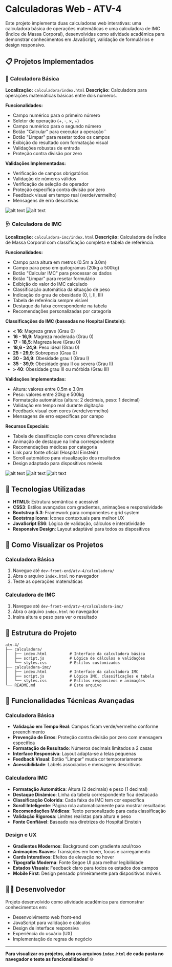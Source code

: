 # Calculadoras Web - ATV-4

Este projeto implementa duas calculadoras web interativas: uma calculadora básica de operações matemáticas e uma calculadora de IMC (Índice de Massa Corporal), desenvolvidas como atividade acadêmica para demonstrar conhecimentos em JavaScript, validação de formulários e design responsivo.

## 📋 Projetos Implementados

### 🧮 **Calculadora Básica**
**Localização:** `calculadora/index.html`
**Descrição:** Calculadora para operações matemáticas básicas entre dois números.

**Funcionalidades:**
- Campo numérico para o primeiro número
- Seletor de operação (+, -, ×, ÷)
- Campo numérico para o segundo número
- Botão "Calcular" para executar a operação``
- Botão "Limpar" para resetar todos os campos
- Exibição do resultado com formatação visual
- Validações robustas de entrada
- Proteção contra divisão por zero

**Validações Implementadas:**
- Verificação de campos obrigatórios
- Validação de números válidos
- Verificação de seleção de operador
- Proteção específica contra divisão por zero
- Feedback visual em tempo real (verde/vermelho)
- Mensagens de erro descritivas

![alt text](images/image.png)
![alt text](images/image-1.png)

### 🩺 **Calculadora de IMC**
**Localização:** `calculadora-imc/index.html`
**Descrição:** Calculadora de Índice de Massa Corporal com classificação completa e tabela de referência.

**Funcionalidades:**
- Campo para altura em metros (0.5m a 3.0m)
- Campo para peso em quilogramas (20kg a 500kg)
- Botão "Calcular IMC" para processar os dados
- Botão "Limpar" para resetar formulário
- Exibição do valor do IMC calculado
- Classificação automática da situação de peso
- Indicação do grau de obesidade (0, I, II, III)
- Tabela de referência sempre visível
- Destaque da faixa correspondente na tabela
- Recomendações personalizadas por categoria

**Classificações do IMC (baseadas no Hospital Einstein):**
- **< 16**: Magreza grave (Grau 0)
- **16 - 16,9**: Magreza moderada (Grau 0)
- **17 - 18,5**: Magreza leve (Grau 0)
- **18,6 - 24,9**: Peso ideal (Grau 0)
- **25 - 29,9**: Sobrepeso (Grau 0)
- **30 - 34,9**: Obesidade grau I (Grau I)
- **35 - 39,9**: Obesidade grau II ou severa (Grau II)
- **> 40**: Obesidade grau III ou mórbida (Grau III)

**Validações Implementadas:**
- Altura: valores entre 0.5m e 3.0m
- Peso: valores entre 20kg e 500kg
- Formatação automática (altura: 2 decimais, peso: 1 decimal)
- Validação em tempo real durante digitação
- Feedback visual com cores (verde/vermelho)
- Mensagens de erro específicas por campo

**Recursos Especiais:**
- Tabela de classificação com cores diferenciadas
- Animação de destaque na linha correspondente
- Recomendações médicas por categoria
- Link para fonte oficial (Hospital Einstein)
- Scroll automático para visualização dos resultados
- Design adaptado para dispositivos móveis

![alt text](images/image-2.png)
![alt text](images/image-3.png)
![alt text](images/image-4.png)

## 🎨 Tecnologias Utilizadas

- **HTML5**: Estrutura semântica e acessível
- **CSS3**: Estilos avançados com gradientes, animações e responsividade
- **Bootstrap 5.3**: Framework para componentes e grid system
- **Bootstrap Icons**: Ícones contextuais para melhor UX
- **JavaScript ES6**: Lógica de validação, cálculos e interatividade
- **Responsive Design**: Layout adaptável para todos os dispositivos

## 🚀 Como Visualizar os Projetos

### Calculadora Básica
1. Navegue até `dev-front-end/atv-4/calculadora/`
2. Abra o arquivo `index.html` no navegador
3. Teste as operações matemáticas

### Calculadora de IMC
1. Navegue até `dev-front-end/atv-4/calculadora-imc/`
2. Abra o arquivo `index.html` no navegador
3. Insira altura e peso para ver o resultado

## 📁 Estrutura do Projeto

```
atv-4/
├── calculadora/
│   ├── index.html          # Interface da calculadora básica
│   ├── script.js           # Lógica de cálculos e validações
│   └── styles.css          # Estilos customizados
├── calculadora-imc/
│   ├── index.html          # Interface da calculadora IMC
│   ├── script.js           # Lógica IMC, classificações e tabela
│   └── styles.css          # Estilos responsivos e animações
└── README.md               # Este arquivo
```

## 🔧 Funcionalidades Técnicas Avançadas

### Calculadora Básica
- **Validação em Tempo Real**: Campos ficam verde/vermelho conforme preenchimento
- **Prevenção de Erros**: Proteção contra divisão por zero com mensagem específica
- **Formatação de Resultado**: Números decimais limitados a 2 casas
- **Interface Responsiva**: Layout adapta-se a telas pequenas
- **Feedback Visual**: Botão "Limpar" muda cor temporariamente
- **Acessibilidade**: Labels associados e mensagens descritivas

### Calculadora IMC
- **Formatação Automática**: Altura (2 decimais) e peso (1 decimal)
- **Destaque Dinâmico**: Linha da tabela correspondente fica destacada
- **Classificação Colorida**: Cada faixa de IMC tem cor específica
- **Scroll Inteligente**: Página rola automaticamente para mostrar resultados
- **Recomendações Médicas**: Texto personalizado para cada classificação
- **Validação Rigorosa**: Limites realistas para altura e peso
- **Fonte Confiável**: Baseado nas diretrizes do Hospital Einstein

### Design e UX
- **Gradientes Modernos**: Background com gradiente azul/roxo
- **Animações Suaves**: Transições em hover, focus e carregamento
- **Cards Interativos**: Efeitos de elevação no hover
- **Tipografia Moderna**: Fonte Segoe UI para melhor legibilidade
- **Estados Visuais**: Feedback claro para todos os estados dos campos
- **Mobile First**: Design pensado primeiramente para dispositivos móveis

## 👨‍💻 Desenvolvedor

Projeto desenvolvido como atividade acadêmica para demonstrar conhecimentos em:
- Desenvolvimento web front-end
- JavaScript para validação e cálculos
- Design de interface responsiva
- Experiência do usuário (UX)
- Implementação de regras de negócio

---

**Para visualizar os projetos, abra os arquivos `index.html` de cada pasta no navegador e teste as funcionalidades!** 🌐